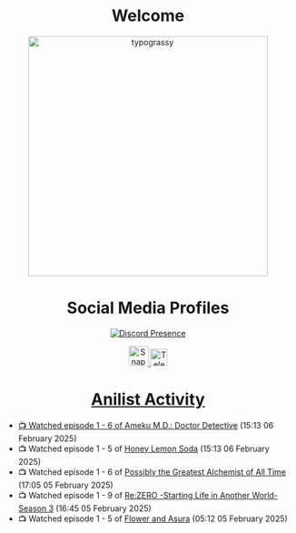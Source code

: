 <div align="center">

# Welcome
<a href="https://github.com/kawarimidoll/typograssy">
    <img alt="typograssy" src="https://typograssy.deno.dev/api?text=%E3%82%88%E3%81%86%E3%81%93%E3%81%9D%E3%81%BF%E3%81%AA%E3%81%95%E3%82%93%20-%20Sheby--&&l0=none&l1=82d9d0&l2=027353&l3=038c4c&l4=01402e&bg=none&frame=none&speed=100&comment=" width="421.99">
</a>

</div>

<div align="center">

# Social Media Profiles

[![Discord Presence](https://lanyard.cnrad.dev/api/612532963938271232)](https://discord.com/users/612532963938271232)


<a href="https://www.snapchat.com/add/a.sheby" title="Snapchat Profile">
    <img src="https://www.freepnglogos.com/uploads/snapchat-logo-png-0.png" width="35" alt="Snapchat Logo" />


<a href="https://t.me/ASheby" title="Telegram Profile">
    <img src="https://www.freepnglogos.com/uploads/telegram-logo-png-0.png" width="30" alt="Telegram Logo" />


</div>

<div align="center">

# Anilist Activity

</div>

<!-- ANILIST_ACTIVITY:start -->

-   📺 Watched episode 1 - 6 of [Ameku M.D.: Doctor Detective](https://anilist.co/anime/176642) (15:13 06 February 2025)
-   📺 Watched episode 1 - 5 of [Honey Lemon Soda](https://anilist.co/anime/175443) (15:13 06 February 2025)
-   📺 Watched episode 1 - 6 of [Possibly the Greatest Alchemist of All Time](https://anilist.co/anime/177506) (17:05 05 February 2025)
-   📺 Watched episode 1 - 9 of [Re:ZERO -Starting Life in Another World- Season 3](https://anilist.co/anime/163134) (16:45 05 February 2025)
-   📺 Watched episode 1 - 5 of [Flower and Asura](https://anilist.co/anime/178022) (05:12 05 February 2025)

<!-- ANILIST_ACTIVITY:end -->

